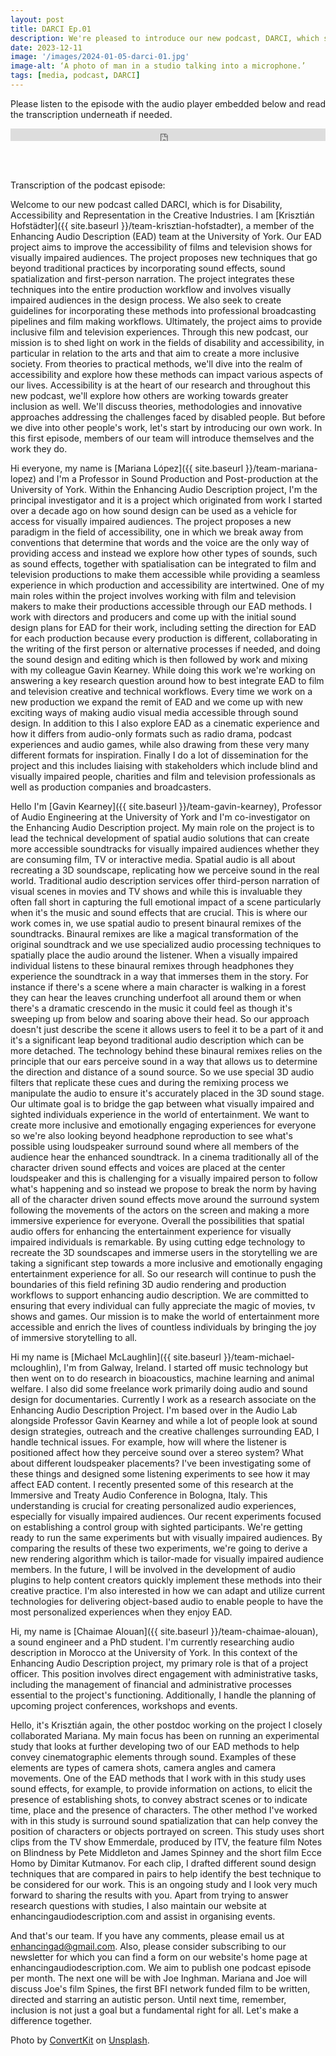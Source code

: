 ```yaml
---
layout: post
title: DARCI Ep.01
description: We're pleased to introduce our new podcast, DARCI, which stands for Disability, Accessibility, and Representation in the Creative Industries. Our first episode is a brief introduction to what we hope DARCI will achieve and to what our team member have been working on.
date: 2023-12-11
image: '/images/2024-01-05-darci-01.jpg'
image-alt: ‘A photo of man in a studio talking into a microphone.’
tags: [media, podcast, DARCI]
---
```


Please listen to the episode with the audio player embedded below and read the transcription underneath if needed. 

<iframe src="https://embed.acast.com/65942920c316a8001764d0b4" frameBorder="0" width="100%" height="20px"></iframe>

<br><br>

Transcription of the podcast episode:

Welcome to our new podcast called DARCI, which is for Disability, Accessibility and Representation in the Creative Industries. I am [Krisztián Hofstädter]({{ site.baseurl }}/team-krisztian-hofstadter), a member of the Enhancing Audio Description (EAD) team at the University of York. Our EAD project aims to improve the accessibility of films and television shows for visually impaired audiences. The project proposes new techniques that go beyond traditional practices by incorporating sound effects, sound spatialization and first-person narration. The project integrates these techniques into the entire production workflow and involves visually impaired audiences in the design process. We also seek to create guidelines for incorporating these methods into professional broadcasting pipelines and film making workflows. Ultimately, the project aims to provide inclusive film and television experiences. Through this new podcast, our mission is to shed light on work in the fields of disability and accessibility, in particular in relation to the arts and that aim to create a more inclusive society. From theories to practical methods, we'll dive into the realm of accessibility and explore how these methods can impact various aspects of our lives. Accessibility is at the heart of our research and throughout this new podcast, we'll explore how others are working towards greater inclusion as well. We'll discuss theories, methodologies and innovative approaches addressing the challenges faced by disabled people. But before we dive into other people's work, let's start by introducing our own work. In this first episode, members of our team will introduce themselves and the work they do. 

Hi everyone, my name is [Mariana López]({{ site.baseurl }}/team-mariana-lopez) and I'm a Professor in Sound Production and Post-production at the University of York. Within the Enhancing Audio Description project, I'm the principal investigator and it is a project which originated from work I started over a decade ago on how sound design can be used as a vehicle for access for visually impaired audiences. The project proposes a new paradigm in the field of accessibility, one in which we break away from conventions that determine that words and the voice are the only way of providing access and instead we explore how other types of sounds, such as sound effects, together with spatialisation can be integrated to film and television productions to make them accessible while providing a seamless experience in which production and accessibility are intertwined. One of my main roles within the project involves working with film and television makers to make their productions accessible through our EAD methods. I work with directors and producers and come up with the initial sound design plans for EAD for their work, including setting the direction for EAD for each production because every production is different, collaborating in the writing of the first person or alternative processes if needed, and doing the sound design and editing which is then followed by work and mixing with my colleague Gavin Kearney. While doing this work we're working on answering a key research question around how to best integrate EAD to film and television creative and technical workflows. Every time we work on a new production we expand the remit of EAD and we come up with new exciting ways of making audio visual media accessible through sound design. In addition to this I also explore EAD as a cinematic experience and how it differs from audio-only formats such as radio drama, podcast experiences and audio games, while also drawing from these very many different formats for inspiration. Finally I do a lot of dissemination for the project and this includes liaising with stakeholders which include blind and visually impaired people, charities and film and television professionals as well as production companies and broadcasters. 

Hello I'm [Gavin Kearney]({{ site.baseurl }}/team-gavin-kearney), Professor of Audio Engineering at the University of York and I'm co-investigator on the Enhancing Audio Description project. My main role on the project is to lead the technical development of spatial audio solutions that can create more accessible soundtracks for visually impaired audiences whether they are consuming film, TV or interactive media. Spatial audio is all about recreating a 3D soundscape, replicating how we perceive sound in the real world. Traditional audio description services offer third-person narration of visual scenes in movies and TV shows and while this is invaluable they often fall short in capturing the full emotional impact of a scene particularly when it's the music and sound effects that are crucial. This is where our work comes in, we use spatial audio to present binaural remixes of the soundtracks. Binaural remixes are like a magical transformation of the original soundtrack and we use specialized audio processing techniques to spatially place the audio around the listener. When a visually impaired individual listens to these binaural remixes through headphones they experience the soundtrack in a way that immerses them in the story. For instance if there's a scene where a main character is walking in a forest they can hear the leaves crunching underfoot all around them or when there's a dramatic crescendo in the music it could feel as though it's sweeping up from below and soaring above their head. So our approach doesn't just describe the scene it allows users to feel it to be a part of it and it's a significant leap beyond traditional audio description which can be more detached. The technology behind these binaural remixes relies on the principle that our ears perceive sound in a way that allows us to determine the direction and distance of a sound source. So we use special 3D audio filters that replicate these cues and during the remixing process we manipulate the audio to ensure it's accurately placed in the 3D sound stage. Our ultimate goal is to bridge the gap between what visually impaired and sighted individuals experience in the world of entertainment. We want to create more inclusive and emotionally engaging experiences for everyone so we're also looking beyond headphone reproduction to see what's possible using loudspeaker surround sound where all members of the audience hear the enhanced soundtrack. In a cinema traditionally all of the character driven sound effects and voices are placed at the center loudspeaker and this is challenging for a visually impaired person to follow what's happening and so instead we propose to break the norm by having all of the character driven sound effects move around the surround system following the movements of the actors on the screen and making a more immersive experience for everyone. Overall the possibilities that spatial audio offers for enhancing the entertainment experience for visually impaired individuals is remarkable. By using cutting edge technology to recreate the 3D soundscapes and immerse users in the storytelling we are taking a significant step towards a more inclusive and emotionally engaging entertainment experience for all. So our research will continue to push the boundaries of this field refining 3D audio rendering and production workflows to support enhancing audio description. We are committed to ensuring that every individual can fully appreciate the magic of movies, tv shows and games. Our mission is to make the world of entertainment more accessible and enrich the lives of countless individuals by bringing the joy of immersive storytelling to all. 

Hi my name is [Michael McLaughlin]({{ site.baseurl }}/team-michael-mcloughlin), I'm from Galway, Ireland. I started off music technology but then went on to do research in bioacoustics, machine learning and animal welfare. I also did some freelance work primarily doing audio and sound design for documentaries. Currently I work as a research associate on the Enhancing Audio Description Project. I'm based over in the Audio Lab alongside Professor Gavin Kearney and while a lot of people look at sound design strategies, outreach and the creative challenges surrounding EAD, I handle technical issues. For example, how will where the listener is positioned affect how they perceive sound over a stereo system? What about different loudspeaker placements? I've been investigating some of these things and designed some listening experiments to see how it may affect EAD content. I recently presented some of this research at the Immersive and Treaty Audio Conference in Bologna, Italy. This understanding is crucial for creating personalized audio experiences, especially for visually impaired audiences. Our recent experiments focused on establishing a control group with sighted participants. We're getting ready to run the same experiments but with visually impaired audiences. By comparing the results of these two experiments, we're going to derive a new rendering algorithm which is tailor-made for visually impaired audience members. In the future, I will be involved in the development of audio plugins to help content creators quickly implement these methods into their creative practice. I'm also interested in how we can adapt and utilize current technologies for delivering object-based audio to enable people to have the most personalized experiences when they enjoy EAD. 

Hi, my name is [Chaimae Alouan]({{ site.baseurl }}/team-chaimae-alouan), a sound engineer and a PhD student. I'm currently researching audio description in Morocco at the University of York. In this context of the Enhancing Audio Description project, my primary role is that of a project officer. This position involves direct engagement with administrative tasks, including the management of financial and administrative processes essential to the project's functioning. Additionally, I handle the planning of upcoming project conferences, workshops and events. 

Hello, it's Krisztián again, the other postdoc working on the project I closely collaborated Mariana. My main focus has been on running an experimental study that looks at further developing two of our EAD methods to help convey cinematographic elements through sound. Examples of these elements are types of camera shots, camera angles and camera movements. One of the EAD methods that I work with in this study uses sound effects, for example, to provide information on actions, to elicit the presence of establishing shots, to convey abstract scenes or to indicate time, place and the presence of characters. The other method I've worked with in this study is surround sound spatialization that can help convey the position of characters or objects portrayed on screen. This study uses short clips from the TV show Emmerdale, produced by ITV, the feature film Notes on Blindness by Pete Middleton and James Spinney and the short film Ecce Homo by Dimitar Kutmanov. For each clip, I drafted different sound design techniques that are compared in pairs to help identify the best technique to be considered for our work. This is an ongoing study and I look very much forward to sharing the results with you. Apart from trying to answer research questions with studies, I also maintain our website at enhancingaudiodescription.com and assist in organising events. 

And that's our team. If you have any comments, please email us at enhancingad@gmail.com. Also, please consider subscribing to our newsletter for which you can find a form on our website's home page at enhancingaudiodescription.com. We aim to publish one podcast episode per month. The next one will be with Joe Inghman. Mariana and Joe will discuss Joe's film Spines, the first BFI network funded film to be written, directed and starring an autistic person. Until next time, remember, inclusion is not just a goal but a fundamental right for all. Let's make a difference together.

Photo by <a href="https://unsplash.com/@convertkit?utm_content=creditCopyText&utm_medium=referral&utm_source=unsplash">ConvertKit</a> on <a href="https://unsplash.com/photos/person-holding-microphone-on-microphone-stand-waxDxYM2XI4?utm_content=creditCopyText&utm_medium=referral&utm_source=unsplash">Unsplash</a>.